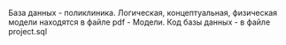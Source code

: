 База данных - поликлиника. 
Логическая, концептуальная, физическая модели находятся в файле pdf - Модели.
Код базы данных - в файле project.sql
